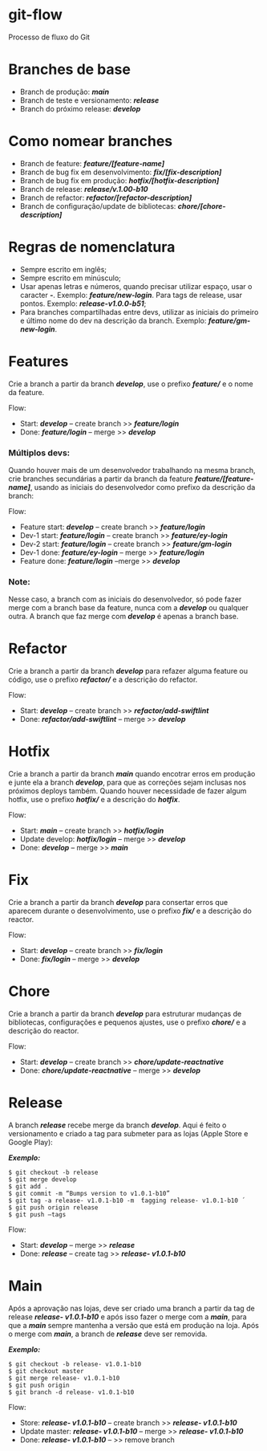 # git-flow
Processo de fluxo do Git

# Branches de base

- Branch de produção: ***main***
- Branch de teste e versionamento: ***release***
- Branch do próximo release: ***develop***

# Como nomear branches

- Branch de feature: ***feature/[feature-name]***
- Branch de bug fix em desenvolvimento: ***fix/[fix-description]***
- Branch de bug fix em produção: ***hotfix/[hotfix-description]***
- Branch de release: ***release/v.1.00-b10***
- Branch de refactor: ***refactor/[refactor-description]***
- Branch de configuração/update de bibliotecas: ***chore/[chore-description]***

# Regras de nomenclatura

- Sempre escrito em inglês;
- Sempre escrito em minúsculo;
- Usar apenas letras e números, quando precisar utilizar espaço, usar o
caracter ***-***. Exemplo: ***feature/new-login***. Para tags de release, usar
pontos. Exemplo: ***release-v1.0.0-b51***;
- Para branches compartilhadas entre devs, utilizar as iniciais do
primeiro e último nome do dev na descrição da branch. Exemplo: ***feature/gm-new-login***.

# Features

Crie a branch a partir da branch ***develop***, use o prefixo ***feature/*** e o nome da
feature.

Flow:
- Start: ***develop*** – create branch >> ***feature/login*** 
- Done: ***feature/login*** – merge >> ***develop***

### Múltiplos devs:

Quando houver mais de um desenvolvedor trabalhando na mesma branch, crie branches secundárias a partir da branch da feature ***feature/[feature-name]***, usando as iniciais do desenvolvedor como prefixo da descrição da branch:

Flow:
- Feature start: ***develop*** – create branch >> ***feature/login***
- Dev-1 start: ***feature/login*** – create branch >> ***feature/ey-login*** 
- Dev-2 start: ***feature/login*** – create branch >> ***feature/gm-login*** 
- Dev-1 done: ***feature/ey-login*** – merge >> ***feature/login*** 
- Feature done: ***feature/login*** –merge >> ***develop***

### Note:
Nesse caso, a branch com as iniciais do desenvolvedor, só pode fazer merge com a branch base da feature, nunca com a ***develop*** ou qualquer outra. A branch que faz merge com ***develop*** é apenas a branch base.

# Refactor

Crie a branch a partir da branch ***develop*** para refazer alguma feature ou
código, use o prefixo ***refactor/*** e a descrição do refactor. 

Flow:

- Start: ***develop*** – create branch >> ***refactor/add-swiftlint*** 
- Done: ***refactor/add-swiftlint*** – merge >> ***develop***

# Hotfix

Crie a branch a partir da branch ***main*** quando encotrar erros em produção e junte ela a branch ***develop***, para que as correções sejam inclusas nos próximos deploys também. Quando houver necessidade de fazer algum hotfix, use o prefixo ***hotfix/*** e a descrição do ***hotfix***.
  
Flow:

- Start: ***main*** – create branch >> ***hotfix/login*** 
- Update develop: ***hotfix/login*** – merge >> ***develop*** 
- Done: ***develop*** – merge >> ***main***

# Fix

Crie a branch a partir da branch ***develop*** para consertar erros que aparecem durante o desenvolvimento, use o prefixo ***fix/*** e a descrição do reactor. 

Flow:

- Start: ***develop*** – create branch >> ***fix/login*** 
- Done: ***fix/login*** – merge >> ***develop***

# Chore

Crie a branch a partir da branch ***develop*** para estruturar mudanças de bibliotecas, configurações e pequenos ajustes, use o prefixo ***chore/*** e a descrição do reactor. 

Flow:

- Start: ***develop*** – create branch >> ***chore/update-reactnative*** 
- Done: ***chore/update-reactnative*** – merge >> ***develop***

# Release

A branch ***release*** recebe merge da branch ***develop***. Aqui é feito o versionamento e criado a tag para submeter para as lojas (Apple Store e Google Play):

***Exemplo:***

```
$ git checkout -b release
$ git merge develop
$ git add .
$ git commit -m “Bumps version to v1.0.1-b10”
$ git tag -a release- v1.0.1-b10 -m  ́tagging release- v1.0.1-b10 ́ 
$ git push origin release
$ git push –tags
```
Flow:
- Start: ***develop*** – merge >> ***release***
- Done: ***release*** – create tag >> ***release- v1.0.1-b10***

# Main
Após a aprovação nas lojas, deve ser criado uma branch a partir da tag de release ***release- v1.0.1-b10*** e após isso fazer o merge com a ***main***, para que a ***main*** sempre mantenha a versão que está em produção na loja. Após o merge com ***main***, a branch de ***release*** deve ser removida.

***Exemplo:***

```
$ git checkout -b release- v1.0.1-b10 
$ git checkout master
$ git merge release- v1.0.1-b10
$ git push origin
$ git branch -d release- v1.0.1-b10
```

Flow:
- Store: ***release- v1.0.1-b10*** – create branch >> ***release- v1.0.1-b10*** 
- Update master: ***release- v1.0.1-b10*** – merge >> ***release- v1.0.1-b10*** 
- Done: ***release- v1.0.1-b10*** – >> remove branch
